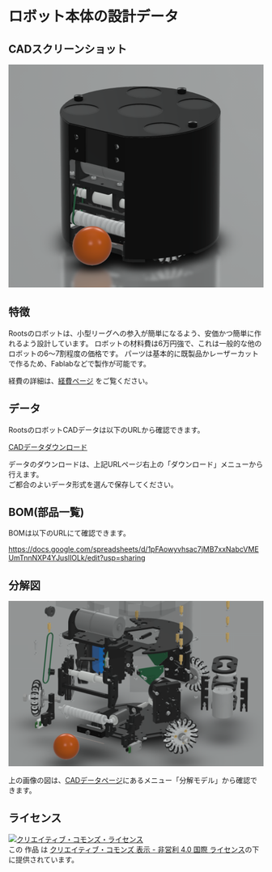 # ロボット本体の設計データ

## CADスクリーンショット
![Full Assembly](../../images/roots_mechanical/full_assembly.png)

## 特徴
Rootsのロボットは、小型リーグへの参入が簡単になるよう、安価かつ簡単に作れるよう設計しています。
ロボットの材料費は6万円強で、これは一般的な他のロボットの6〜7割程度の価格です。
パーツは基本的に既製品かレーザーカットで作るため、Fablabなどで製作が可能です。

経費の詳細は、[経費ページ](https://github.com/SSL-Roots/Roots_home/wiki/%E3%83%AD%E3%83%9C%E3%83%83%E3%83%88%E4%BD%9C%E6%88%90%E3%81%AE%E7%B5%8C%E8%B2%BB)
をご覧ください。

## データ
RootsのロボットCADデータは以下のURLから確認できます。

[CADデータダウンロード](http://a360.co/2epI1Rg)

データのダウンロードは、上記URLページ右上の「ダウンロード」メニューから行えます。  
ご都合のよいデータ形式を選んで保存してください。

## BOM(部品一覧)
BOMは以下のURLにて確認できます。

https://docs.google.com/spreadsheets/d/1pFAowyvhsac7jMB7xxNabcVMEUmTnnNXP4YJuslIOLk/edit?usp=sharing

## 分解図
![分解図](../../images/separation.png)

上の画像の図は、[CADデータページ](http://a360.co/2epI1Rg)にあるメニュー「分解モデル」から確認できます。

## ライセンス
<a rel="license" href="http://creativecommons.org/licenses/by-nc/4.0/"><img alt="クリエイティブ・コモンズ・ライセンス" style="border-width:0" src="https://i.creativecommons.org/l/by-nc/4.0/88x31.png" /></a><br />この 作品 は <a rel="license" href="http://creativecommons.org/licenses/by-nc/4.0/">クリエイティブ・コモンズ 表示 - 非営利 4.0 国際 ライセンス</a>の下に提供されています。